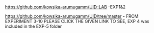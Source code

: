 https://github.com/kowsika-arumugamm/UID-LAB -EXP1&2


https://github.com/kowsika-arumugamm/UID/tree/master - FROM EXPERIMENT 3-10 PLEASE CLICK THE GIVEN LINK TO SEE, 
EXP 4 was included in the EXP-5 folder
